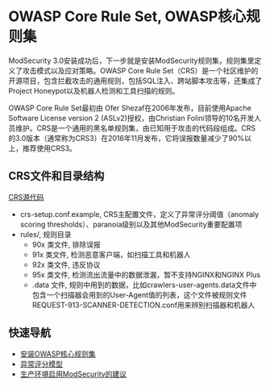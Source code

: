 # OWASP Core Rule Set, OWASP核心规则集

ModSecurity 3.0安装成功后，下一步就是安装ModSecurity规则集，规则集里定义了攻击模式以及应对策略。OWASP Core Rule Set（CRS）是一个社区维护的开源项目，包含拦截攻击的通用规则，包括SQL注入、跨站脚本攻击等，还集成了Project Honeypot以及机器人检测和工具扫描的规则。

OWASP Core Rule Set最初由 Ofer Shezaf在2006年发布，目前使用Apache Software License version 2 (ASLv2)授权，由Christian Folini领导的10名开发人员维护。CRS是一个通用的黑名单规则集，由已知用于攻击的代码段组成。CRS的3.0版本（通常称为CRS3）在2016年11月发布，它将误报数量减少了90%以上，推荐使用CRS3。

## CRS文件和目录结构

[CRS源代码](https://github.com/SpiderLabs/owasp-modsecurity-crs)

+ crs-setup.conf.example, CRS主配置文件，定义了异常评分阈值（anomaly scoring thresholds）、paranoia级别以及其他ModSecurity重要配置项
+ rules/, 规则目录
  + 90x 类文件, 排除误报
  + 91x 类文件, 检测恶意客户端，如扫描工具和机器人
  + 92x 类文件, 违反协议
  + 95x 类文件, 检测流出流量中的数据泄漏，暂不支持NGINX和NGINX Plus
  + .data 文件, 规则中用到的数据，比如crawlers-user-agents.data文件中包含一个扫描器会用到的User-Agent值的列表，这个文件被规则文件REQUEST-913-SCANNER-DETECTION.conf用来辨别扫描器和机器人

## 快速导航

+ [安装OWASP核心规则集](install.md)
+ [异常评分模型](anomaly.md)
+ [生产环境启用ModSecurity的建议](prod.md)
